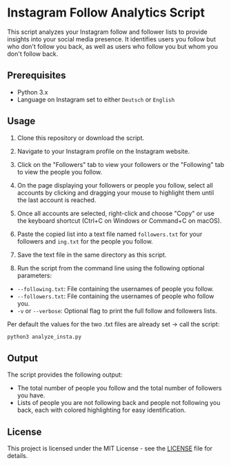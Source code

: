 # Instagram Follow Analytics Script

This script analyzes your Instagram follow and follower lists to provide insights into your social media presence. It identifies users you follow but who don't follow you back, as well as users who follow you but whom you don't follow back.

## Prerequisites

- Python 3.x
- Language on Instagram set to either `Deutsch` or `English`

## Usage

1. Clone this repository or download the script.

2. Navigate to your Instagram profile on the Instagram website.

3. Click on the "Followers" tab to view your followers or the "Following" tab to view the people you follow.

4. On the page displaying your followers or people you follow, select all accounts by clicking and dragging your mouse to highlight them until the last account is reached.

5. Once all accounts are selected, right-click and choose "Copy" or use the keyboard shortcut (Ctrl+C on Windows or Command+C on macOS).

6. Paste the copied list into a text file named `followers.txt` for your followers and `ing.txt` for the people you follow.

7. Save the text file in the same directory as this script.

8. Run the script from the command line using the following optional parameters:

- `--following.txt`: File containing the usernames of people you follow.
- `--followers.txt`: File containing the usernames of people who follow you.
- `-v` or `--verbose`: Optional flag to print the full follow and followers lists.

Per default the values for the two .txt files are already set -> call the script:

```bash
python3 analyze_insta.py
```

## Output

The script provides the following output:

- The total number of people you follow and the total number of followers you have.
- Lists of people you are not following back and people not following you back, each with colored highlighting for easy identification.

## License

This project is licensed under the MIT License - see the [LICENSE](LICENSE) file for details.
